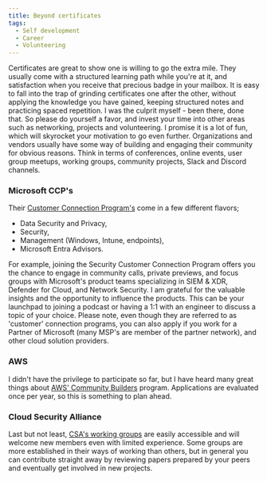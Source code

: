 ```yaml
---
title: Beyond certificates
tags:
  - Self development
  - Career
  - Volunteering
---
```


Certificates are great to show one is willing to go the extra mile. They usually come with a structured learning path while you're at it, and satisfaction when you receive that precious badge in your mailbox. It is easy to fall into the trap of grinding certificates one after the other, without applying the knowledge you have gained, keeping structured notes and practicing spaced repetition. I was the culprit myself - been there, done that. So please do yourself a favor, and invest your time into other areas such as networking, projects and volunteering. I promise it is a lot of fun, which will skyrocket your motivation to go even further. 
Organizations and vendors usually have some way of building and engaging their community for obvious reasons. Think in terms of conferences, online events, user group meetups, working groups, community projects, Slack and Discord channels.

### Microsoft CCP's
Their [Customer Connection Program's](https://www.aka.ms/JoinCCP) come in a few different flavors;
- Data Security and Privacy,
- Security,
- Management (Windows, Intune, endpoints),
- Microsoft Entra Advisors.

For example, joining the Security Customer Connection Program offers you the chance to engage in community calls, private previews, and focus groups with Microsoft's product teams specializing in SIEM & XDR, Defender for Cloud, and Network Security. I am grateful for the valuable insights and the opportunity to influence the products. This can be your launchpad to joining a podcast or having a 1:1 with an engineer to discuss a topic of your choice. 
Please note, even though they are referred to as 'customer' connection programs, you can also apply if you work for a Partner of Microsoft (many MSP's are member of the partner network), and other cloud solution providers.  

### AWS
I didn't have the privilege to participate so far, but I have heard many great things about [AWS' Community Builders](https://aws.amazon.com/developer/community/community-builders/) program. Applications are evaluated once per year, so this is something to plan ahead.

### Cloud Security Alliance
Last but not least, [CSA's working groups](https://cloudsecurityalliance.org/research/working-groups) are easily accessible and will welcome new members even with limited experience. Some groups are more established in their ways of working than others, but in general you can contribute straight away by reviewing papers prepared by your peers and eventually get involved in new projects.



